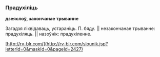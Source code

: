 ### Прадухіліць
**дзеяслоў, закончанае трыванне**

Загадзя ліквідаваць, устараніць. П. бяду. || незакончанае трыванне: прадухіляць. || назоўнік: прадухіленне.

<a rel="author">[http://rv-blr.com/](http://rv-blr.com/slounik.jsp?letterId=0&maskId=0&pageId=2427)</a>
